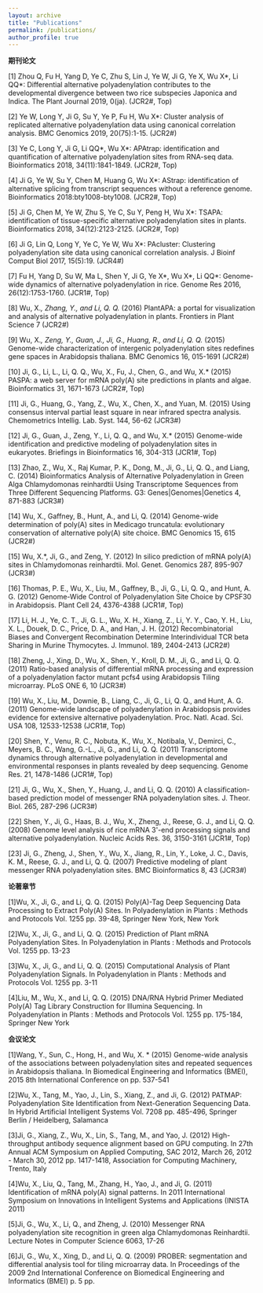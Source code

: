 ```yaml
---
layout: archive
title: "Publications"
permalink: /publications/
author_profile: true
---
```


<!-- {% if author.googlescholar %}
  You can also find my articles on <u><a href="{{author.googlescholar}}">my Google Scholar profile</a>.</u>
{% endif %}

{% include base_path %}

{% for post in site.publications reversed %}
  {% include archive-single.html %}
{% endfor %} -->


**期刊论文**  
  
[1] Zhou Q, Fu H, Yang D, Ye C, Zhu S, Lin J, Ye W, Ji G, Ye X, Wu X*, Li QQ*: Differential alternative polyadenylation contributes to the developmental divergence between two rice subspecies Japonica and Indica. The Plant Journal 2019, 0(ja). (JCR2#, Top)  
  
[2] Ye W, Long Y, Ji G, Su Y, Ye P, Fu H, Wu X*: Cluster analysis of replicated alternative polyadenylation data using canonical correlation analysis. BMC Genomics 2019, 20(75):1-15. (JCR2#)  
  
[3] Ye C, Long Y, Ji G, Li QQ*, Wu X*: APAtrap: identification and quantification of alternative polyadenylation sites from RNA-seq data. Bioinformatics 2018, 34(11):1841-1849. (JCR2#, Top)  
  
[4] Ji G, Ye W, Su Y, Chen M, Huang G, Wu X*: AStrap: identification of alternative splicing from transcript sequences without a reference genome. Bioinformatics 2018:bty1008-bty1008. (JCR2#, Top)
  
[5] Ji G, Chen M, Ye W, Zhu S, Ye C, Su Y, Peng H, Wu X*: TSAPA: identification of tissue-specific alternative polyadenylation sites in plants. Bioinformatics 2018, 34(12):2123-2125. (JCR2#, Top) 
  
[6] Ji G, Lin Q, Long Y, Ye C, Ye W, Wu X*: PAcluster: Clustering polyadenylation site data using canonical correlation analysis. J Bioinf Comput Biol 2017, 15(5):19. (JCR4#)    

[7] Fu H, Yang D, Su W, Ma L, Shen Y, Ji G, Ye X*, Wu X*, Li QQ*: Genome-wide dynamics of alternative polyadenylation in rice. Genome Res 2016, 26(12):1753-1760. (JCR1#, Top)    

[8] Wu, X.*, Zhang, Y., and Li, Q. Q.* (2016) PlantAPA: a portal for visualization and analysis of alternative polyadenylation in plants. Frontiers in Plant Science 7 (JCR2#)    

[9] Wu, X.*, Zeng, Y., Guan, J., Ji, G., Huang, R., and Li, Q. Q.* (2015) Genome-wide characterization of intergenic polyadenylation sites redefines gene spaces in Arabidopsis thaliana. BMC Genomics 16, 015-1691 (JCR2#)    

[10] Ji, G., Li, L., Li, Q. Q., Wu, X., Fu, J., Chen, G., and Wu, X.* (2015) PASPA: a web server for mRNA poly(A) site predictions in plants and algae. Bioinformatics 31, 1671-1673 (JCR2#, Top)  
  
[11] Ji, G., Huang, G., Yang, Z., Wu, X., Chen, X., and Yuan, M. (2015) Using consensus interval partial least square in near infrared spectra analysis. Chemometrics Intellig. Lab. Syst. 144, 56-62 (JCR3#) 
  
[12] Ji, G., Guan, J., Zeng, Y., Li, Q. Q., and Wu, X.* (2015) Genome-wide identification and predictive modeling of polyadenylation sites in eukaryotes. Briefings in Bioinformatics 16, 304-313 (JCR1#, Top)  
  
[13] Zhao, Z., Wu, X., Raj Kumar, P. K., Dong, M., Ji, G., Li, Q. Q., and Liang, C. (2014) Bioinformatics Analysis of Alternative Polyadenylation in Green Alga Chlamydomonas reinhardtii Using Transcriptome Sequences from Three Different Sequencing Platforms. G3: Genes|Genomes|Genetics 4, 871-883 (JCR3#)  
  
[14] Wu, X., Gaffney, B., Hunt, A., and Li, Q. (2014) Genome-wide determination of poly(A) sites in Medicago truncatula: evolutionary conservation of alternative poly(A) site choice. BMC Genomics 15, 615 (JCR2#)  
  
[15] Wu, X.*, Ji, G., and Zeng, Y. (2012) In silico prediction of mRNA poly(A) sites in Chlamydomonas reinhardtii. Mol. Genet. Genomics 287, 895-907 (JCR3#)  
  
[16] Thomas, P. E., Wu, X., Liu, M., Gaffney, B., Ji, G., Li, Q. Q., and Hunt, A. G. (2012) Genome-Wide Control of Polyadenylation Site Choice by CPSF30 in Arabidopsis. Plant Cell 24, 4376-4388 (JCR1#, Top)  
  
[17] Li, H. J., Ye, C. T., Ji, G. L., Wu, X. H., Xiang, Z., Li, Y. Y., Cao, Y. H., Liu, X. L., Douek, D. C., Price, D. A., and Han, J. H. (2012) Recombinatorial Biases and Convergent Recombination Determine Interindividual TCR beta Sharing in Murine Thymocytes. J. Immunol. 189, 2404-2413 (JCR2#)  
  
[18] Zheng, J., Xing, D., Wu, X., Shen, Y., Kroll, D. M., Ji, G., and Li, Q. Q. (2011) Ratio-based analysis of differential mRNA processing and expression of a polyadenylation factor mutant pcfs4 using Arabidopsis Tiling microarray. PLoS ONE 6, 10 (JCR3#)  
  
[19] Wu, X., Liu, M., Downie, B., Liang, C., Ji, G., Li, Q. Q., and Hunt, A. G. (2011) Genome-wide landscape of polyadenylation in Arabidopsis provides evidence for extensive alternative polyadenylation. Proc. Natl. Acad. Sci. USA 108, 12533-12538 (JCR1#, Top)  
  
[20] Shen, Y., Venu, R. C., Nobuta, K., Wu, X., Notibala, V., Demirci, C., Meyers, B. C., Wang, G.-L., Ji, G., and Li, Q. Q. (2011) Transcriptome dynamics through alternative polyadenylation in developmental and environmental responses in plants revealed by deep sequencing. Genome Res. 21, 1478-1486 (JCR1#, Top)  
  
[21] Ji, G., Wu, X., Shen, Y., Huang, J., and Li, Q. Q. (2010) A classification-based prediction model of messenger RNA polyadenylation sites. J. Theor. Biol. 265, 287-296 (JCR3#)  
  
[22] Shen, Y., Ji, G., Haas, B. J., Wu, X., Zheng, J., Reese, G. J., and Li, Q. Q. (2008) Genome level analysis of rice mRNA 3'-end processing signals and alternative polyadenylation. Nucleic Acids Res. 36, 3150-3161 (JCR1#, Top)  
  
[23] Ji, G., Zheng, J., Shen, Y., Wu, X., Jiang, R., Lin, Y., Loke, J. C., Davis, K. M., Reese, G. J., and Li, Q. Q. (2007) Predictive modeling of plant messenger RNA polyadenylation sites. BMC Bioinformatics 8, 43 (JCR3#)  
  

**论著章节**  
  
[1]Wu, X., Ji, G., and Li, Q. Q. (2015) Poly(A)-Tag Deep Sequencing Data Processing to Extract Poly(A) Sites. In Polyadenylation in Plants : Methods and Protocols Vol. 1255 pp. 39-48, Springer New York, New York  
  
[2]Wu, X., Ji, G., and Li, Q. Q. (2015) Prediction of Plant mRNA Polyadenylation Sites. In Polyadenylation in Plants : Methods and Protocols Vol. 1255 pp. 13-23  
  
[3]Wu, X., Ji, G., and Li, Q. Q. (2015) Computational Analysis of Plant Polyadenylation Signals. In Polyadenylation in Plants : Methods and Protocols Vol. 1255 pp. 3-11  
  
[4]Liu, M., Wu, X., and Li, Q. Q. (2015) DNA/RNA Hybrid Primer Mediated Poly(A) Tag Library Construction for Illumina Sequencing. In Polyadenylation in Plants : Methods and Protocols Vol. 1255 pp. 175-184, Springer New York  
  

**会议论文**  
  
[1]Wang, Y., Sun, C., Hong, H., and Wu, X. * (2015) Genome-wide analysis of the associations between polyadenylation sites and repeated sequences in Arabidopsis thaliana. In Biomedical Engineering and Informatics (BMEI), 2015 8th International Conference on pp. 537-541  
  
[2]Wu, X., Tang, M., Yao, J., Lin, S., Xiang, Z., and Ji, G. (2012) PATMAP: Polyadenylation Site Identification from Next-Generation Sequencing Data. In Hybrid Artificial Intelligent Systems Vol. 7208 pp. 485-496, Springer Berlin / Heidelberg, Salamanca  
  
[3]Ji, G., Xiang, Z., Wu, X., Lin, S., Tang, M., and Yao, J. (2012) High-throughput antibody sequence alignment based on GPU computing. In 27th Annual ACM Symposium on Applied Computing, SAC 2012, March 26, 2012 - March 30, 2012 pp. 1417-1418, Association for Computing Machinery, Trento, Italy 
  
[4]Wu, X., Liu, Q., Tang, M., Zhang, H., Yao, J., and Ji, G. (2011) Identification of mRNA poly(A) signal patterns. In 2011 International Symposium on Innovations in Intelligent Systems and Applications (INISTA 2011)  
  
[5]Ji, G., Wu, X., Li, Q., and Zheng, J. (2010) Messenger RNA polyadenylation site recognition in green alga Chlamydomonas Reinhardtii. Lecture Notes in Computer Science 6063, 17-26  
  
[6]Ji, G., Wu, X., Xing, D., and Li, Q. Q. (2009) PROBER: segmentation and differential analysis tool for tiling microarray data. In Proceedings of the 2009 2nd International Conference on Biomedical Engineering and Informatics (BMEI) p. 5 pp. 
  
